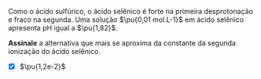 Como o ácido sulfúrico, o ácido selênico é forte na primeira desprotonação e fraco na segunda. Uma solução $\pu{0,01 mol.L-1}$ em ácido selênico apresenta pH igual a $\pu{1,82}$.

**Assinale** a alternativa que mais se aproxima da constante da segunda ionização do ácido selênico.

- [x] $\pu{1,2e-2}$
